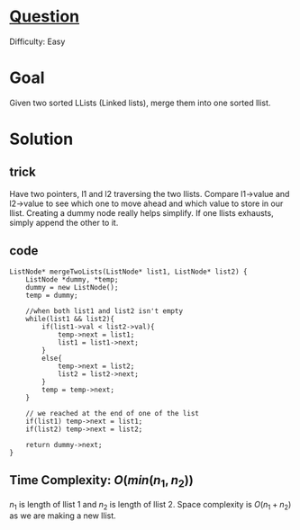 # [Question](https://leetcode.com/problems/merge-two-sorted-lists/)
Difficulty: Easy

# Goal 
Given two sorted LLists (Linked lists), merge them into one sorted llist.

# Solution
## trick
Have two pointers, l1 and l2 traversing the two llists. Compare l1->value and l2->value to see which one to move ahead and which value to store in our llist. Creating a dummy node really helps simplify. If one llists exhausts, simply append the other to it.
## code
```
ListNode* mergeTwoLists(ListNode* list1, ListNode* list2) {
    ListNode *dummy, *temp;
    dummy = new ListNode();
    temp = dummy;
    
    //when both list1 and list2 isn't empty
    while(list1 && list2){
        if(list1->val < list2->val){
            temp->next = list1;
            list1 = list1->next;
        }
        else{
            temp->next = list2;
            list2 = list2->next;   
        }
        temp = temp->next;
    }
    
    // we reached at the end of one of the list
    if(list1) temp->next = list1;
    if(list2) temp->next = list2;
    
    return dummy->next;
}
```
## Time Complexity: $O(min(n_1, n_2))$
$n_1$ is length of llist 1 and $n_2$ is length of llist 2. Space complexity is $O(n_1 + n_2)$ as we are making a new llist.
